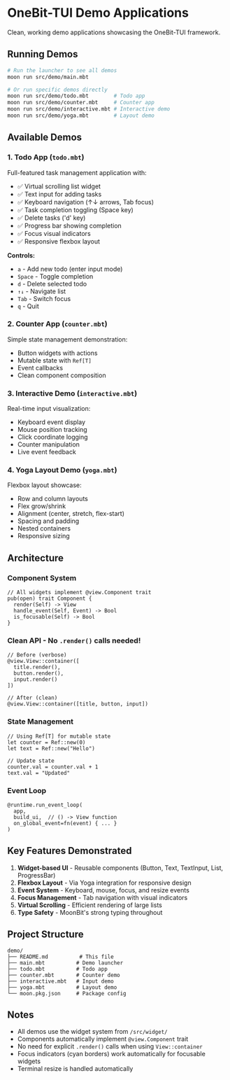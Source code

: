 # OneBit-TUI Demo Applications

Clean, working demo applications showcasing the OneBit-TUI framework.

## Running Demos

```bash
# Run the launcher to see all demos
moon run src/demo/main.mbt

# Or run specific demos directly
moon run src/demo/todo.mbt        # Todo app
moon run src/demo/counter.mbt     # Counter app
moon run src/demo/interactive.mbt # Interactive demo
moon run src/demo/yoga.mbt        # Layout demo
```

## Available Demos

### 1. **Todo App** (`todo.mbt`)

Full-featured task management application with:

- ✅ Virtual scrolling list widget
- ✅ Text input for adding tasks
- ✅ Keyboard navigation (↑↓ arrows, Tab focus)
- ✅ Task completion toggling (Space key)
- ✅ Delete tasks ('d' key)
- ✅ Progress bar showing completion
- ✅ Focus visual indicators
- ✅ Responsive flexbox layout

**Controls:**

- `a` - Add new todo (enter input mode)
- `Space` - Toggle completion
- `d` - Delete selected todo
- `↑↓` - Navigate list
- `Tab` - Switch focus
- `q` - Quit

### 2. **Counter App** (`counter.mbt`)

Simple state management demonstration:

- Button widgets with actions
- Mutable state with `Ref[T]`
- Event callbacks
- Clean component composition

### 3. **Interactive Demo** (`interactive.mbt`)

Real-time input visualization:

- Keyboard event display
- Mouse position tracking
- Click coordinate logging
- Counter manipulation
- Live event feedback

### 4. **Yoga Layout Demo** (`yoga.mbt`)

Flexbox layout showcase:

- Row and column layouts
- Flex grow/shrink
- Alignment (center, stretch, flex-start)
- Spacing and padding
- Nested containers
- Responsive sizing

## Architecture

### Component System

```moonbit
// All widgets implement @view.Component trait
pub(open) trait Component {
  render(Self) -> View
  handle_event(Self, Event) -> Bool
  is_focusable(Self) -> Bool
}
```

### Clean API - No `.render()` calls needed!

```moonbit
// Before (verbose)
@view.View::container([
  title.render(),
  button.render(),
  input.render()
])

// After (clean)
@view.View::container([title, button, input])
```

### State Management

```moonbit
// Using Ref[T] for mutable state
let counter = Ref::new(0)
let text = Ref::new("Hello")

// Update state
counter.val = counter.val + 1
text.val = "Updated"
```

### Event Loop

```moonbit
@runtime.run_event_loop(
  app,
  build_ui,  // () -> View function
  on_global_event=fn(event) { ... }
)
```

## Key Features Demonstrated

1. **Widget-based UI** - Reusable components (Button, Text, TextInput, List, ProgressBar)
2. **Flexbox Layout** - Via Yoga integration for responsive design
3. **Event System** - Keyboard, mouse, focus, and resize events
4. **Focus Management** - Tab navigation with visual indicators
5. **Virtual Scrolling** - Efficient rendering of large lists
6. **Type Safety** - MoonBit's strong typing throughout

## Project Structure

```
demo/
├── README.md          # This file
├── main.mbt          # Demo launcher
├── todo.mbt          # Todo app
├── counter.mbt       # Counter demo
├── interactive.mbt   # Input demo
├── yoga.mbt          # Layout demo
└── moon.pkg.json     # Package config
```

## Notes

- All demos use the widget system from `/src/widget/`
- Components automatically implement `@view.Component` trait
- No need for explicit `.render()` calls when using `View::container`
- Focus indicators (cyan borders) work automatically for focusable widgets
- Terminal resize is handled automatically

